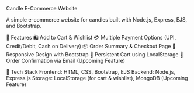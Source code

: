 Candle E-Commerce Website

A simple e-commerce website for candles built with Node.js, Express, EJS, and Bootstrap.

🌟 Features
🛍️ Add to Cart & Wishlist
💳 Multiple Payment Options (UPI, Credit/Debit, Cash on Delivery)
📦 Order Summary & Checkout Page
🎨 Responsive Design with Bootstrap
🔄 Persistent Cart using LocalStorage
📧 Order Confirmation via Email (Upcoming Feature)

🚀 Tech Stack
Frontend: HTML, CSS, Bootstrap, EJS
Backend: Node.js, Express.js
Storage: LocalStorage (for cart & wishlist), MongoDB (Upcoming Feature)
